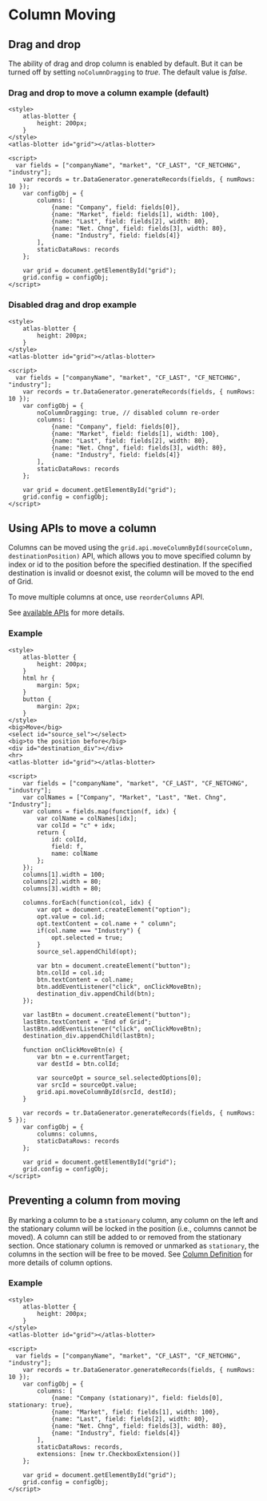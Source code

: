 # Column Moving

## Drag and drop

The ability of drag and drop column is enabled by default. But it can be turned off by setting `noColumnDragging` to *true*. The default value is *false*. 

### Drag and drop to move a column example (default)

```live
<style>
	atlas-blotter {
		height: 200px;
	}
</style>
<atlas-blotter id="grid"></atlas-blotter>

<script>
  var fields = ["companyName", "market", "CF_LAST", "CF_NETCHNG", "industry"];
	var records = tr.DataGenerator.generateRecords(fields, { numRows: 10 });
	var configObj = {
		columns: [
			{name: "Company", field: fields[0]},
			{name: "Market", field: fields[1], width: 100},
			{name: "Last", field: fields[2], width: 80},
			{name: "Net. Chng", field: fields[3], width: 80},
			{name: "Industry", field: fields[4]}
		],
		staticDataRows: records
	};

	var grid = document.getElementById("grid");
	grid.config = configObj;
</script>
```

### Disabled drag and drop example

```live
<style>
	atlas-blotter {
		height: 200px;
	}
</style>
<atlas-blotter id="grid"></atlas-blotter>

<script>
  var fields = ["companyName", "market", "CF_LAST", "CF_NETCHNG", "industry"];
	var records = tr.DataGenerator.generateRecords(fields, { numRows: 10 });
	var configObj = {
		noColumnDragging: true, // disabled column re-order
		columns: [
			{name: "Company", field: fields[0]},
			{name: "Market", field: fields[1], width: 100},
			{name: "Last", field: fields[2], width: 80},
			{name: "Net. Chng", field: fields[3], width: 80},
			{name: "Industry", field: fields[4]}
		],
		staticDataRows: records
	};

	var grid = document.getElementById("grid");
	grid.config = configObj;
</script>
```

## Using APIs to move a column

Columns can be moved using the `grid.api.moveColumnById(sourceColumn, destinationPosition)` API, which allows you to move specified column by index or id to the position before the specified destination. If the specified destination is invalid or doesnot exist, the column will be moved to the end of Grid.

To move multiple columns at once, use `reorderColumns` API. 

See [available APIs](../apis/rt_grid/Grid.md) for more details.

### Example

```live
<style>
	atlas-blotter {
		height: 200px;
	}
	html hr {
		margin: 5px;
	}
	button {
		margin: 2px;
	}
</style>
<big>Move</big>
<select id="source_sel"></select>
<big>to the position before</big>
<div id="destination_div"></div>
<hr>
<atlas-blotter id="grid"></atlas-blotter>

<script>
	var fields = ["companyName", "market", "CF_LAST", "CF_NETCHNG", "industry"];
	var colNames = ["Company", "Market", "Last", "Net. Chng", "Industry"];
	var columns = fields.map(function(f, idx) {
		var colName = colNames[idx];
		var colId = "c" + idx;
		return {
			id: colId,
			field: f,
			name: colName
		};
	});
	columns[1].width = 100;
	columns[2].width = 80;
	columns[3].width = 80;
	
	columns.forEach(function(col, idx) {
		var opt = document.createElement("option");
		opt.value = col.id;
		opt.textContent = col.name + " column";
		if(col.name === "Industry") {
			opt.selected = true;
		}
		source_sel.appendChild(opt);
		
		var btn = document.createElement("button");
		btn.colId = col.id;
		btn.textContent = col.name;
		btn.addEventListener("click", onClickMoveBtn);
		destination_div.appendChild(btn);
	});
	
	var lastBtn = document.createElement("button");
	lastBtn.textContent = "End of Grid";
	lastBtn.addEventListener("click", onClickMoveBtn);
	destination_div.appendChild(lastBtn);
	
	function onClickMoveBtn(e) {
		var btn = e.currentTarget;
		var destId = btn.colId;
		
		var sourceOpt = source_sel.selectedOptions[0];
		var srcId = sourceOpt.value;
		grid.api.moveColumnById(srcId, destId);
	}
	
	var records = tr.DataGenerator.generateRecords(fields, { numRows: 5 });
	var configObj = {
		columns: columns,
		staticDataRows: records
	};

	var grid = document.getElementById("grid");
	grid.config = configObj;
</script>
```

## Preventing a column from moving

By marking a column to be a `stationary` column, any column on the left and the stationary column will be locked in the position (i.e., columns cannot be moved). A column can still be added to or removed from the stationary section. Once stationary column is removed or unmarked as `stationary`, the columns in the section will be free to be moved. See [Column Definition](../apis/rt_grid/ColumnDefinition.md) for more details of column options.

### Example

```live
<style>
	atlas-blotter {
		height: 200px;
	}
</style>
<atlas-blotter id="grid"></atlas-blotter>

<script>
  var fields = ["companyName", "market", "CF_LAST", "CF_NETCHNG", "industry"];
	var records = tr.DataGenerator.generateRecords(fields, { numRows: 10 });
	var configObj = {
		columns: [
			{name: "Company (stationary)", field: fields[0], stationary: true},
			{name: "Market", field: fields[1], width: 100},
			{name: "Last", field: fields[2], width: 80},
			{name: "Net. Chng", field: fields[3], width: 80},
			{name: "Industry", field: fields[4]}
		],
		staticDataRows: records,
		extensions: [new tr.CheckboxExtension()]
	};

	var grid = document.getElementById("grid");
	grid.config = configObj;
</script>
```

<br><br><br>
